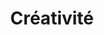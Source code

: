 ---
name: Créativité
title: Créativité
status: published
level: Pro
percentage: 78
sitemap: false
---